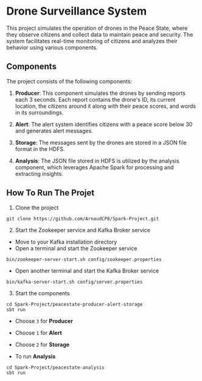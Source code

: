 # Drone Surveillance System

This project simulates the operation of drones in the Peace State, where they observe citizens and collect data to maintain peace and security. The system facilitates real-time monitoring of citizens and analyzes their behavior using various components.

## Components

The project consists of the following components:

1. **Producer**: This component simulates the drones by sending reports each 3 seconds. Each report contains the drone's ID, its current location, the citizens around it along with their peace scores, and words in its surroundings.

2. **Alert**: The alert system identifies citizens with a peace score below 30 and generates alert messages.

3. **Storage**: The messages sent by the drones are stored in a JSON file format in the HDFS.

4. **Analysis**: The JSON file stored in HDFS is utilized by the analysis component, which leverages Apache Spark for processing and extracting insights.

## How To Run The Projet

1. Clone the project
```
git clone https://github.com/ArnaudCP8/Spark-Project.git
```

2. Start the Zookeeper service and Kafka Broker service
- Move to your Kafka installation directory
- Open a terminal and start the Zookeeper service 
```
bin/zookeeper-server-start.sh config/zookeeper.properties
```
- Open another terminal and start the Kafka Broker service
```
bin/kafka-server-start.sh config/server.properties
```

3. Start the components
```
cd Spark-Project/peacestate-producer-alert-storage
sbt run
```
- Choose `3` for **Producer**
- Choose `1` for **Alert**
- Choose `2` for **Storage**

- To run **Analysis**
```
cd Spark-Project/peacestate-analysis
sbt run
```
